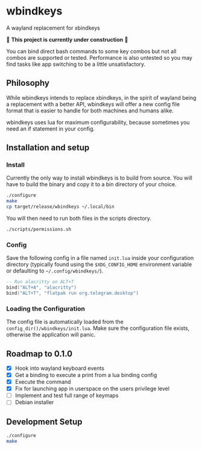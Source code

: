 # wbindkeys
A wayland replacement for xbindkeys

🚧 **This project is currently under construction** 🚧 

You can bind direct bash commands to some key combos but not all combos are supported or tested. Performance is also untested so you may find 
tasks like app switching to be a little unsatisfactory.

## Philosophy 

While wbindkeys intends to replace xbindkeys, in the spirit of wayland being a replacement with a better API, wbindkeys will offer a new config file format that is easier to handle for both machines and humans alike.

wbindkeys uses lua for maximum configurability, because sometimes you need an if statement in your config.

## Installation and setup

### Install 

Currently the only way to install wbindkeys is to build from source. You will have to build the binary and copy it to a bin directory of your choice.

```sh
./configure
make
cp target/release/wbindkeys ~/.local/bin
```

You will then need to run both files in the scripts directory. 

```sh
./scripts/permissions.sh
```

### Config

Save the following config in a file named `init.lua` inside your configuration directory (typically found using the `$XDG_CONFIG_HOME` environment variable or defaulting to `~/.config/wbindkeys/`).

```lua
-- Run alacritty on ALT+T
bind("ALT+A", "alacritty")
bind("ALT+T", "flatpak run org.telegram.desktop")
```

### Loading the Configuration

The config file is automatically loaded from the `config_dir()/wbindkeys/init.lua`. Make sure the configuration file exists, otherwise the application will panic.

## Roadmap to 0.1.0
- [x] Hook into wayland keyboard events
- [x] Get a binding to execute a print from a lua binding config
- [x] Execute the command 
- [x] Fix for launching app in userspace on the users privilege level
- [ ] Implement and test full range of keymaps
- [ ] Debian installer

## Development Setup 

```sh
./configure
make
```
